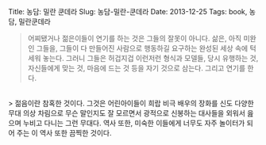 Title: 농담: 밀란 쿤데라
Slug: 농담-밀란-쿤데라
Date: 2013-12-25
Tags: book, 농담, 밀란쿤데라

> 어찌됐거나 젊은이들이 연기를 하는 것은 그들의 잘못이 아니다. 삶은, 아직 미완인 그들을, 그들이 다 만들어진 사람으로 행동하길 요구하는 완성된 세상 속에 턱 세워 놓는다. 그러니 그들은 허겁지겁 이런저런 형식과 모델들, 당시 유행하는 것, 자신들에게 맞는 것, 마음에 드는 것 등을 자기 것으로 삼는다. 그리고 연기를 한다.

<br>
> 젊음이란 참혹한 것이다. 그것은 어린아이들이 희랍 비극 배우의 장화를 신도 다양한 무대 의상 차림으로 무슨 말인지도 잘 모르면서 광적으로 신봉하는 대사들을 외워서 읊으며 누비고 다니는 그런 무대다. 역사 또한, 미숙한 이들에게 너무도 자주 놀이터가 되어 주는 이 역사 또한 끔찍한 것이다.
